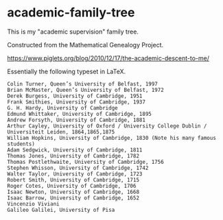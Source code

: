 # academic-family-tree

This is my "academic supervision" family tree.

Constructed from the Mathematical Genealogy Project.

https://www.piglets.org/blog/2010/12/17/the-academic-descent-to-me/

Essentially the following typeset in LaTeX.

    Colin Turner, Queen’s University of Belfast, 1997
    Brian McMaster, Queen’s University of Belfast, 1972
    Derek Burgess, University of Cambridge, 1951
    Frank Smithies, University of Cambridge, 1937
    G. H. Hardy, University of Cambridge
    Edmund Whittaker, University of Cambridge, 1895
    Andrew Forsyth, University of Cambridge, 1881
    Arthur Cayley, University of Oxford / University College Dublin / Universiteit Leiden, 1864,1865,1875
    William Hopkins, University of Cambridge, 1830 (Note his many famous students)
    Adam Sedgwick, University of Cambridge, 1811
    Thomas Jones, University of Cambridge, 1782
    Thomas Postlethwaite, University of Cambridge, 1756
    Stephen Whisson, University of Cambridge, 1742
    Walter Taylor, University of Cambridge, 1723
    Robert Smith, University of Cambridge, 1715
    Roger Cotes, University of Cambridge, 1706
    Isaac Newton, University of Cambridge, 1668
    Isaac Barrow, University of Cambridge, 1652
    Vincenzio Viviani
    Galileo Galilei, University of Pisa
